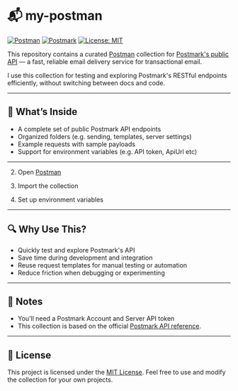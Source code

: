 # 📬 my-postman

[![Postman](https://img.shields.io/badge/tool-Postman-orange?logo=postman)](https://www.postman.com/)
[![Postmark](https://img.shields.io/badge/API-Postmark-yellow)](https://postmarkapp.com/developer)
[![License: MIT](https://img.shields.io/badge/license-MIT-blue.svg)](LICENSE.txt)

This repository contains a curated [Postman](https://www.postman.com/) collection for [Postmark's public API](https://postmarkapp.com/developer) — a fast, reliable email delivery service for transactional email.

I use this collection for testing and exploring Postmark's RESTful endpoints efficiently, without switching between docs and code.

---

## 📁 What’s Inside

- A complete set of public Postmark API endpoints
- Organized folders (e.g. sending, templates, server settings)
- Example requests with sample payloads
- Support for environment variables (e.g. API token, ApiUrl etc)

---

2. Open [Postman](https://www.postman.com/downloads/)

3. Import the collection

4. Set up environment variables

---

## 🔍 Why Use This?

- Quickly test and explore Postmark's API
- Save time during development and integration
- Reuse request templates for manual testing or automation
- Reduce friction when debugging or experimenting

---

## 📝 Notes

- You’ll need a Postmark Account and Server API token 
- This collection is based on the official [Postmark API reference](https://postmarkapp.com/developer/api/overview).

---

## 📜 License

This project is licensed under the [MIT License](LICENSE.txt).
Feel free to use and modify the collection for your own projects.
